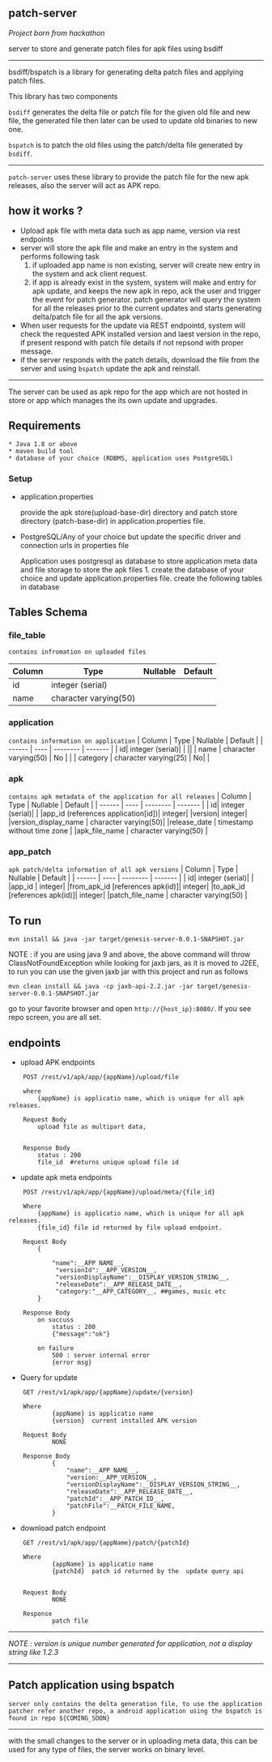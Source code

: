 ## patch-server
_Project born from hackathon_

server to store and generate patch files for apk files using bsdiff

----

bsdiff/bspatch is a library for generating delta patch files and applying patch files.

This library has two components

`bsdiff` generates the delta file or patch file for the given old file and new file, the generated file then later can be used to update old binaries to new one.

`bspatch` is to patch the old files using the patch/delta file generated by `bsdiff`. 

---
`patch-server` uses these library to provide the patch file for the new apk releases, also the server will act as APK repo.

## how it works ?
 * Upload apk file with meta data such as app name, version via rest endpoints
 * server will store the apk file and make an entry in the system
    and performs following task
    1. if uploaded app name is non existing, server will create new entry in the system and ack client request.
    2. if app is already exist in the system, system will make and entry for apk update, and keeps the new apk in repo, ack the user and trigger the event for patch generator.
    patch generator will query the system for all the releases prior to the current updates and starts generating delta/patch file for all the apk versions.
* When user requests for the update via REST endpointd, system will check the requested APK installed version and laest version in the repo, if present respond with patch file details if not repsond with proper message.
* if the server responds with the patch details, download the file from the server and using `bspatch` update the apk and reinstall.


---
The server can be used as apk repo for the app which are not hosted in store or app which manages the its own update and upgrades.

## Requirements
    * Java 1.8 or above
    * maven build tool
    * database of your choice (RDBMS, application uses PostgreSQL)

### Setup
* application.properties 

  provide the apk store(upload-base-dir) directory and patch store directory (patch-base-dir) in application.properties file.

* PostgreSQL/Any of your choice but update the specific driver and connection urls in properties file

    Application uses postgresql as database to store application meta data and file storage to store the apk files
        1. create the database of your choice and update application.properties file.
            create the following tables in database

## Tables Schema


### **file_table**
  `contains infromation on uploaded files`

| Column | Type | Nullable | Default |
| ------ | ---- | -------- | ------- |
| id| integer (serial)|    | 
|name | character varying(50) | 

### **application**
`contains information on application`
| Column | Type | Nullable | Default |
| ------ | ---- | -------- | ------- |
| id| integer (serial)|    | || 
| name | character varying(50) |   No |  |
| category | character varying(25) | No| |

### **apk**
`contains apk metadata of the application for all releases`
| Column | Type | Nullable | Default |
| ------ | ---- | -------- | ------- |
| id| integer (serial)|    | 
|app_id (references application[id])| integer|
|version| integer| 
|version_display_name | character varying(50)|
|release_date         | timestamp without time zone |
|apk_file_name        | character varying(50)       |

### **app_patch**
`apk patch/delta information of all apk versions`
| Column | Type | Nullable | Default |
| ------ | ---- | -------- | ------- |
| id| integer (serial)|    | 
|app_id          | integer|
|from_apk_id [references apk(id)]| integer|
|to_apk_id [references apk(id)]| integer|
|patch_file_name | character varying(50) | 






## To run
```
mvn install && java -jar target/genesis-server-0.0.1-SNAPSHOT.jar
```

NOTE : if you are using java 9 and above, the above command will throw ClassNotFoundException while looking for jaxb jars, as it is moved to J2EE, to run you can use the given jaxb jar with this project and run as follows
```
mvn clean install && java -cp jaxb-api-2.2.jar -jar target/genesis-server-0.0.1-SNAPSHOT.jar 
```

   go to your favorite browser and open `http://{host_ip}:8080/`. If you see repo screen, you are all set.


## endpoints
* upload APK endpoints
    
```
    POST /rest/v1/apk/app/{appName}/upload/file
    
    where
        {appName} is applicatio name, which is unique for all apk releases.
    
    Request Body
        upload file as multipart data,
    
    
    Response Body 
        status : 200
        file_id  #returns unique upload file id
```

* update apk meta endpoints
```
    POST /rest/v1/apk/app/{appName}/upload/meta/{file_id}
    
    Where
        {appName} is applicatio name, which is unique for all apk releases.
        {file_id} file id returned by file upload endpoint.

    Request Body
        {
            
            "name":__APP NAME__,
	         "versionId":__APP_VERSION__,
             "versionDisplayName":__DISPLAY_VERSION_STRING__,
	         "releaseDate":__APP_RELEASE_DATE__,
             "category:"__APP_CATEGORY__, ##games, music etc
        }

    Response Body 
        on succuss
            status : 200 
            {"message":"ok"}

        on failure
            500 : server internal error
            {error msg}
```

* Query for update
```
    GET /rest/v1/apk/app/{appName}/update/{version}
    
    Where
            {appName} is applicatio name
            {version}  current installed APK version 

    Request Body 
            NONE

    Response Body
            {
                "name":__APP NAME__,
	            "version:__APP_VERSION__,
	            "versionDisplayName":__DISPLAY_VERSION_STRING__,
	            "releaseDate":__APP_RELEASE_DATE__,
	            "patchId":__APP_PATCH_ID__,
                "patchFile":__PATCH_FILE_NAME,
            }
```


* download patch endpoint
```
    GET /rest/v1/apk/app/{appName}/patch/{patchId}
    
    Where
            {appName} is applicatio name
            {patchId}  patch id returned by the  update query api

    
    Request Body 
            NONE
        
    Response
            patch file
```


----
*NOTE : version is unique number generated for application, not a display string like 1.2.3*

----

## Patch application using bspatch
    server only contains the delta generation file, to use the application patcher refer another repo, a android application using the bspatch is found in repo ${COMING_SOON}




---
with the small changes to the  server or in uploading meta data, this can be used for any type of files, the server works on binary level.


